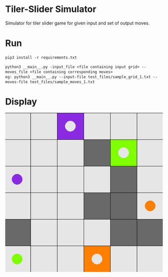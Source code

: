 # Tiler-Slider Simulator

Simulator for tiler slider game for given input and set of output moves.

# Run

`pip3 install -r requirements.txt`

```
python3 __main__.py -input_file <file containing input grid> --moves_file <file containing corresponding moves>
eg: python3 __main__.py --input-file test_files/sample_grid_1.txt --moves-file test_files/sample_moves_1.txt
```

# Display

![img](img/display.png)
